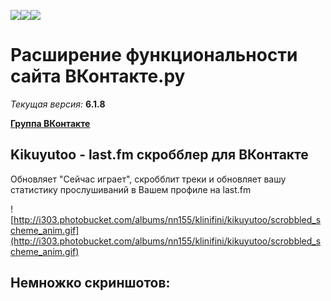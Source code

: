 [![](http://i303.photobucket.com/albums/nn155/klinifini/kikuyutoo/vkpatch_download_button_chrome.png)](https://chrome.google.com/webstore/detail/vkpatch-6-%20-kikuyutoo/kbeaknbahejkcoimefjacobocnpbpgbp)[![](http://i303.photobucket.com/albums/nn155/klinifini/kikuyutoo/vkpatch_download_button_opera.png)](http://vkpatch.googlecode.com/files/vkpatch-6.1.8-opera.oex)[![](http://i303.photobucket.com/albums/nn155/klinifini/kikuyutoo/vkpatch_download_button_firefox.png)](http://vkpatch.googlecode.com/files/vkpatch-6.1.8-firefox.xpi)

# Расширение функциональности сайта ВКонтакте.ру #
_Текущая версия:_ **6.1.8**

**[Группа ВКонтакте](http://vk.com/vkpatch)**
## Kikuyutoo - last.fm скробблер для ВКонтакте ##
Обновляет "Сейчас играет", скробблит треки и обновляет вашу статистику прослушиваний в Вашем профиле на last.fm

![http://i303.photobucket.com/albums/nn155/klinifini/kikuyutoo/scrobbled_scheme_anim.gif](http://i303.photobucket.com/albums/nn155/klinifini/kikuyutoo/scrobbled_scheme_anim.gif)

## Немножко скриншотов: ##
![![](http://i303.photobucket.com/albums/nn155/klinifini/kikuyutoo/th_playing.png)](http://i303.photobucket.com/albums/nn155/klinifini/kikuyutoo/playing.png)![![](http://i303.photobucket.com/albums/nn155/klinifini/kikuyutoo/th_scrobbled.png)](http://i303.photobucket.com/albums/nn155/klinifini/kikuyutoo/scrobbled.png)![![](http://i303.photobucket.com/albums/nn155/klinifini/kikuyutoo/th_message.png)](http://i303.photobucket.com/albums/nn155/klinifini/kikuyutoo/message.png)![![](http://i303.photobucket.com/albums/nn155/klinifini/kikuyutoo/th_feed.png)](http://i303.photobucket.com/albums/nn155/klinifini/kikuyutoo/feed.png)![![](http://i303.photobucket.com/albums/nn155/klinifini/kikuyutoo/th_settings.png)](http://i303.photobucket.com/albums/nn155/klinifini/kikuyutoo/settings.png)
